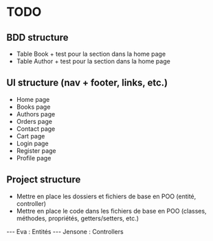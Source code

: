 # TODO


## BDD structure

- Table Book + test pour la section dans la home page
- Table Author + test pour la section dans la home page


## UI structure (nav + footer, links, etc.)

- Home page
- Books page
- Authors page
- Orders page
- Contact page
- Cart page
- Login page
- Register page
- Profile page

## Project structure

- Mettre en place les dossiers et fichiers de base en POO (entité, controller)
- Mettre en place le code dans les fichiers de base en POO (classes, méthodes, propriétés, getters/setters, etc.)

--- Eva : Entités
--- Jensone : Controllers


